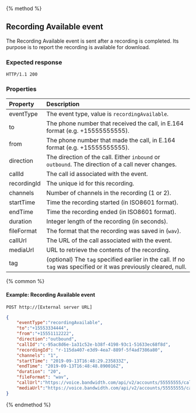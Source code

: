 {% method %}
##  Recording Available event

The Recording Available event is sent after a recording is completed. Its purpose is to report the recording is available for download.

### Expected response

```http
HTTP/1.1 200
```

### Properties
| Property         | Description                                                                                                       |
|:-----------------|:------------------------------------------------------------------------------------------------------------------|
| eventType        | The event type, value is `recordingAvailable`.                                                                    |
| to               | The phone number that received the call, in E.164 format (e.g. +15555555555).                                     |
| from             | The phone number that made the call, in E.164 format (e.g. +15555555555).                                         |
| direction        | The direction of the call. Either `inbound` or `outbound`. The direction of a call never changes.                 |
| callId           | The call id associated with the event.                                                                            |
| recordingId      | The unique id for this recording.                                                                                 |
| channels         | Number of channels in the recording (1 or 2).                                                                     |
| startTime        | Time the recording started (in ISO8601 format).                                                                   |
| endTime          | Time the recording ended (in ISO8601 format).                                                                     |
| duration         | Integer length of the recording (in seconds).                                                                     |
| fileFormat       | The format that the recording was saved in (`wav`).                                                               |
| callUrl          | The URL of the call associated with the event.                                                                    |
| mediaUrl         | URL to retrieve the contents of the recording.                                                                    |
| tag              | (optional) The `tag` specified earlier in the call. If no `tag` was specified or it was previously cleared, null. |

{% common %}

#### Example: Recording Available event

```
POST http://[External server URL]
```

```json
{
	"eventType":"recordingAvailable",
	"to":"+15553334444",
	"from":"+15551112222",
	"direction":"outbound",
	"callId":"c-95ac8d6e-1a31c52e-b38f-4198-93c1-51633ec68f8d",
	"recordingId": "r-115da407-e3d9-4ea7-889f-5f4ad7386a80",
	"channels": "1",
	"startTime": "2019-09-13T16:48:29.235833Z",
	"endTime": "2019-09-13T16:48:48.890016Z",
	"duration": "20",
	"fileFormat": "wav",
	"callUrl":"https://voice.bandwidth.com/api/v2/accounts/55555555/calls/c-95ac8d6e-1a31c52e-b38f-4198-93c1-51633ec68f8d",
	"mediaUrl":"https://voice.bandwidth.com/api/v2/accounts/55555555/calls/c-95ac8d6e-1a31c52e-b38f-4198-93c1-51633ec68f8d/recordings/r-115da407-e3d9-4ea7-889f-5f4ad7386a80/media"
}
```

{% endmethod %}

